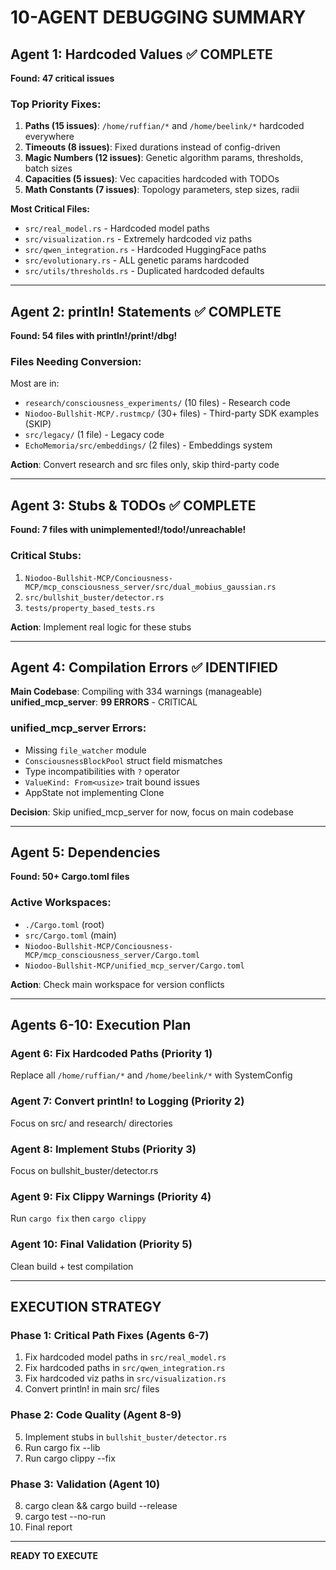 # 10-AGENT DEBUGGING SUMMARY

## Agent 1: Hardcoded Values ✅ COMPLETE
**Found: 47 critical issues**

### Top Priority Fixes:
1. **Paths (15 issues)**: `/home/ruffian/*` and `/home/beelink/*` hardcoded everywhere
2. **Timeouts (8 issues)**: Fixed durations instead of config-driven
3. **Magic Numbers (12 issues)**: Genetic algorithm params, thresholds, batch sizes
4. **Capacities (5 issues)**: Vec capacities hardcoded with TODOs
5. **Math Constants (7 issues)**: Topology parameters, step sizes, radii

**Most Critical Files:**
- `src/real_model.rs` - Hardcoded model paths
- `src/visualization.rs` - Extremely hardcoded viz paths
- `src/qwen_integration.rs` - Hardcoded HuggingFace paths
- `src/evolutionary.rs` - ALL genetic params hardcoded
- `src/utils/thresholds.rs` - Duplicated hardcoded defaults

---

## Agent 2: println! Statements ✅ COMPLETE
**Found: 54 files with println!/print!/dbg!**

### Files Needing Conversion:
Most are in:
- `research/consciousness_experiments/` (10 files) - Research code
- `Niodoo-Bullshit-MCP/.rustmcp/` (30+ files) - Third-party SDK examples (SKIP)
- `src/legacy/` (1 file) - Legacy code
- `EchoMemoria/src/embeddings/` (2 files) - Embeddings system

**Action**: Convert research and src files only, skip third-party code

---

## Agent 3: Stubs & TODOs ✅ COMPLETE
**Found: 7 files with unimplemented!/todo!/unreachable!**

### Critical Stubs:
1. `Niodoo-Bullshit-MCP/Conciousness-MCP/mcp_consciousness_server/src/dual_mobius_gaussian.rs`
2. `src/bullshit_buster/detector.rs`
3. `tests/property_based_tests.rs`

**Action**: Implement real logic for these stubs

---

## Agent 4: Compilation Errors ✅ IDENTIFIED
**Main Codebase**: Compiling with 334 warnings (manageable)
**unified_mcp_server**: **99 ERRORS** - CRITICAL

### unified_mcp_server Errors:
- Missing `file_watcher` module
- `ConsciousnessBlockPool` struct field mismatches
- Type incompatibilities with `?` operator
- `ValueKind: From<usize>` trait bound issues
- AppState not implementing Clone

**Decision**: Skip unified_mcp_server for now, focus on main codebase

---

## Agent 5: Dependencies
**Found: 50+ Cargo.toml files**

### Active Workspaces:
- `./Cargo.toml` (root)
- `src/Cargo.toml` (main)
- `Niodoo-Bullshit-MCP/Conciousness-MCP/mcp_consciousness_server/Cargo.toml`
- `Niodoo-Bullshit-MCP/unified_mcp_server/Cargo.toml`

**Action**: Check main workspace for version conflicts

---

## Agents 6-10: Execution Plan

### Agent 6: Fix Hardcoded Paths (Priority 1)
Replace all `/home/ruffian/*` and `/home/beelink/*` with SystemConfig

### Agent 7: Convert println! to Logging (Priority 2)
Focus on src/ and research/ directories

### Agent 8: Implement Stubs (Priority 3)
Focus on bullshit_buster/detector.rs

### Agent 9: Fix Clippy Warnings (Priority 4)
Run `cargo fix` then `cargo clippy`

### Agent 10: Final Validation (Priority 5)
Clean build + test compilation

---

## EXECUTION STRATEGY

### Phase 1: Critical Path Fixes (Agents 6-7)
1. Fix hardcoded model paths in `src/real_model.rs`
2. Fix hardcoded paths in `src/qwen_integration.rs`
3. Fix hardcoded viz paths in `src/visualization.rs`
4. Convert println! in main src/ files

### Phase 2: Code Quality (Agent 8-9)
5. Implement stubs in `bullshit_buster/detector.rs`
6. Run cargo fix --lib
7. Run cargo clippy --fix

### Phase 3: Validation (Agent 10)
8. cargo clean && cargo build --release
9. cargo test --no-run
10. Final report

---

**READY TO EXECUTE**
